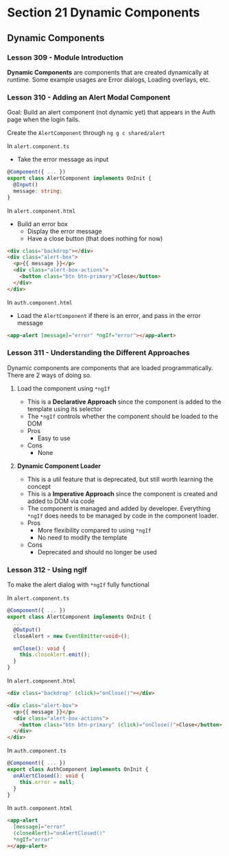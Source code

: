 # Section 21 Dynamic Components

## Dynamic Components

### Lesson 309 - Module Introduction

**Dynamic Components** are components that are created dynamically at runtime. Some example usages are Error dialogs, Loading overlays, etc.

### Lesson 310 - Adding an Alert Modal Component

Goal: Build an alert component (not dynamic yet) that appears in the Auth page when the login fails.

Create the `AlertComponent` through `ng g c shared/alert`

In `alert.component.ts`

- Take the error message as input

```ts
@Component({ ... })
export class AlertComponent implements OnInit {
  @Input()
  message: string;
}
```

In `alert.component.html`

- Build an error box
  - Display the error message
  - Have a close button (that does nothing for now)

```html
<div class="backdrop"></div>
<div class="alert-box">
  <p>{{ message }}</p>
  <div class="alert-box-actions">
    <button class="btn btn-primary">Close</button>
  </div>
</div>
```

In `auth.component.html`

- Load the `AlertComponent` if there is an error, and pass in the error message

```html
<app-alert [message]="error" *ngIf="error"></app-alert>
```

### Lesson 311 - Understanding the Different Approaches

Dynamic components are components that are loaded programmatically. There are 2 ways of doing so.

1. Load the component using `*ngIf`

   - This is a **Declarative Approach** since the component is added to the template using its selector
   - The `*ngIf` controls whether the component should be loaded to the DOM
   - Pros
     - Easy to use
   - Cons
     - None

2. **Dynamic Component Loader**

   - This is a util feature that is deprecated, but still worth learning the concept
   - This is a **Imperative Approach** since the component is created and added to DOM via code
   - The component is managed and added by developer. Everything `*ngIf` does needs to be managed by code in the component loader.
   - Pros
     - More flexibility compared to using `*ngIf`
     - No need to modify the template
   - Cons
     - Deprecated and should no longer be used

### Lesson 312 - Using ngIf

To make the alert dialog with `*ngIf` fully functional

In `alert.component.ts`

```ts
@Component({ ... })
export class AlertComponent implements OnInit {
  ...
  @Output()
  closeAlert = new EventEmitter<void>();

  onClose(): void {
    this.closeAlert.emit();
  }
}
```

In `alert.component.html`

```html
<div class="backdrop" (click)="onClose()"></div>

<div class="alert-box">
  <p>{{ message }}</p>
  <div class="alert-box-actions">
    <button class="btn btn-primary" (click)="onClose()">Close</button>
  </div>
</div>
```

In `auth.component.ts`

```ts
@Component({ ... })
export class AuthComponent implements OnInit {
  onAlertClosed(): void {
    this.error = null;
  }
}
```

In `auth.component.html`

```html
<app-alert
  [message]="error"
  (closeAlert)="onAlertClosed()"
  *ngIf="error"
></app-alert>
```
